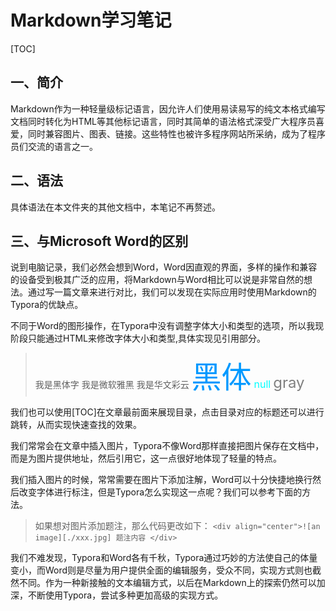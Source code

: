 # Markdown学习笔记

[TOC]

## 一、简介

Markdown作为一种轻量级标记语言，因允许人们使用易读易写的纯文本格式编写文档同时转化为HTML等其他标记语言，同时其简单的语法格式深受广大程序员喜爱，同时兼容图片、图表、链接。这些特性也被许多程序网站所采纳，成为了程序员们交流的语言之一。

## 二、语法

具体语法在本文件夹的其他文档中，本笔记不再赘述。

## 三、与Microsoft Word的区别

说到电脑记录，我们必然会想到Word，Word因直观的界面，多样的操作和兼容的设备受到极其广泛的应用，将Markdown与Word相比可以说是非常自然的想法。通过写一篇文章来进行对比，我们可以发现在实际应用时使用Markdown的Typora的优缺点。  

不同于Word的图形操作，在Typora中没有调整字体大小和类型的选项，所以我现阶段只能通过HTML来修改字体大小和类型,具体实现见引用部分。

><font face="黑体">我是黑体字</font>
><font face="微软雅黑">我是微软雅黑</font>
><font face="STCAIYUN">我是华文彩云</font>
><font color=#0099ff size=12 face="黑体">黑体</font>
><font color=#00ffff size=3>null</font>
><font color=gray size=5>gray</font>

我们也可以使用[TOC]在文章最前面来展现目录，点击目录对应的标题还可以进行跳转，从而实现快速查找的效果。  

我们常常会在文章中插入图片，Typora不像Word那样直接把图片保存在文档中，而是为图片提供地址，然后引用它，这一点很好地体现了轻量的特点。

我们插入图片的时候，常常需要在图片下添加注解，Word可以十分快捷地换行然后改变字体进行标注，但是Typora怎么实现这一点呢？我们可以参考下面的方法。

>如果想对图片添加题注，那么代码更改如下：
>`<div align="center">![an image][./xxx.jpg] 题注内容 </div>`

我们不难发现，Typora和Word各有千秋，Typora通过巧妙的方法使自己的体量变小，而Word则是尽量为用户提供全面的编辑服务，受众不同，实现方式则也截然不同。作为一种新接触的文本编辑方式，以后在Markdown上的探索仍然可以加深，不断使用Typora，尝试多种更加高级的实现方式。